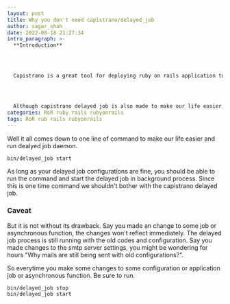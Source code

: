 ```yaml
---
layout: post
title: Why you don't need capistrano/delayed_job
author: sagar_shah
date: 2022-08-18 21:27:34
intro_paragraph: >-
  **Introduction**




  Capistrano is a great tool for deploying ruby on rails application to the remote server, that be digital ocean droplets or amazon ec2 instance, it is equally effective. With the powerful plugins like capistrano:puma and capistrano:puma:systemd, it also allows us to deploy application by running a single command in our terminal.




  Although capistrano delayed job is also made to make our life easier, If you are having trouble setting it up then you might not need to.
categories: RoR ruby rails rubyonrails
tags: RoR rub rails rubyonrails
---
```

Well it all comes down to one line of command to make our life easier and run dealyed job daemon. 

```shell
bin/delayed_job start
```

As long as your delayed job configurations are fine, you should be able to run the command and start the delayed job in background process. Since this is one time command we shouldn't bother with the capistrano delayed job. 

### Caveat

But it is not without its drawback. Say you made an change to some job or asynchronous function, the changes won't reflect immediately. The delayed job process is still running with the old codes and configuration. Say you made changes to the smtp server settings, you might be wondering for hours "Why mails are still being sent with old configurations?".



So everytime you make some changes to some configuration or application job or asynchronous function. Be sure to run.

```shell
bin/delayed_job stop 
bin/delayed_job start
```